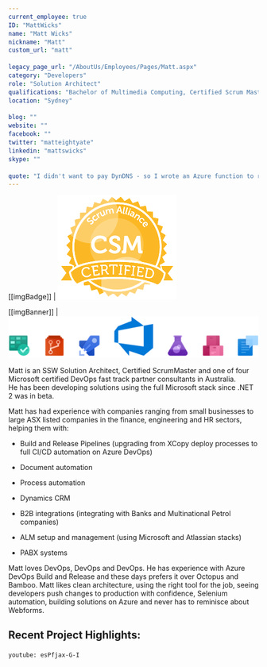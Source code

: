 ```yaml
---
current_employee: true
ID: "MattWicks"
name: "Matt Wicks"
nickname: "Matt"
custom_url: "matt"

legacy_page_url: "/AboutUs/Employees/Pages/Matt.aspx"
category: "Developers"
role: "Solution Architect"
qualifications: "Bachelor of Multimedia Computing, Certified Scrum Master"
location: "Sydney"

blog: ""
website: ""
facebook: ""
twitter: "matteightyate"
linkedin: "mattswicks"
skype: ""

quote: "I didn't want to pay DynDNS - so I wrote an Azure function to replace them"
---
```


[[imgBadge]]
| ![CSM Certified](../badges/csm-certified-scrum-alliance.png)

[[imgBanner]]
| ![devops.png](./Images/Bio/devops.png)

Matt is an SSW Solution Architect, Certified ScrumMaster and one of four Microsoft certified DevOps fast track partner consultants in Australia.  
He has been developing solutions using the full Microsoft stack since .NET 2 was in beta.

Matt has had experience with companies ranging from small businesses to large ASX listed companies in the finance, engineering and HR sectors, helping them with:

- Build and Release Pipelines (upgrading from XCopy deploy processes to full CI/CD automation on Azure DevOps)

- Document automation

- Process automation

- Dynamics CRM

- B2B integrations (integrating with Banks and Multinational Petrol companies)

- ALM setup and management (using Microsoft and Atlassian stacks)

- PABX systems

Matt loves DevOps, DevOps and DevOps. He has experience with Azure DevOps Build and Release and these days prefers it over Octopus and Bamboo. Matt likes clean architecture, using the right tool for the job, seeing developers push changes to production with confidence, Selenium automation, building solutions on Azure and never has to reminisce about Webforms.

## Recent Project Highlights:
`youtube: esPfjax-G-I`
